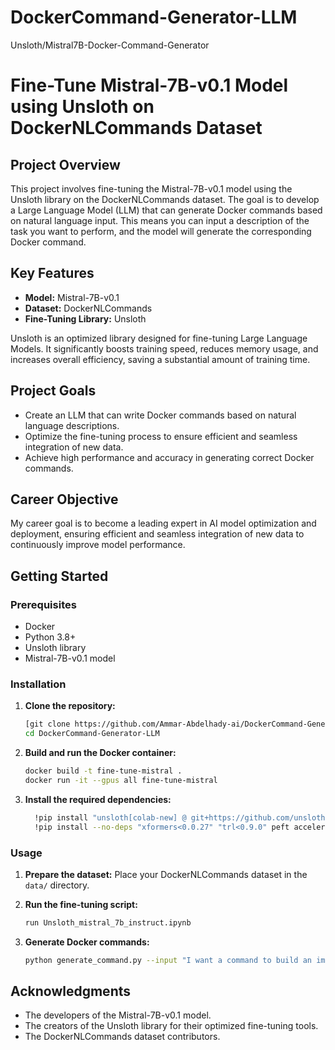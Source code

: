 # DockerCommand-Generator-LLM
 Unsloth/Mistral7B-Docker-Command-Generator

# Fine-Tune Mistral-7B-v0.1 Model using Unsloth on DockerNLCommands Dataset

## Project Overview

This project involves fine-tuning the Mistral-7B-v0.1 model using the Unsloth library on the DockerNLCommands dataset. The goal is to develop a Large Language Model (LLM) that can generate Docker commands based on natural language input. This means you can input a description of the task you want to perform, and the model will generate the corresponding Docker command.

## Key Features

- **Model:** Mistral-7B-v0.1
- **Dataset:** DockerNLCommands
- **Fine-Tuning Library:** Unsloth

Unsloth is an optimized library designed for fine-tuning Large Language Models. It significantly boosts training speed, reduces memory usage, and increases overall efficiency, saving a substantial amount of training time.

## Project Goals

- Create an LLM that can write Docker commands based on natural language descriptions.
- Optimize the fine-tuning process to ensure efficient and seamless integration of new data.
- Achieve high performance and accuracy in generating correct Docker commands.

## Career Objective

My career goal is to become a leading expert in AI model optimization and deployment, ensuring efficient and seamless integration of new data to continuously improve model performance.

## Getting Started

### Prerequisites

- Docker
- Python 3.8+
- Unsloth library
- Mistral-7B-v0.1 model

### Installation

1. **Clone the repository:**
    ```bash
    [git clone https://github.com/Ammar-Abdelhady-ai/DockerCommand-Generator-LLM.git](https://github.com/Ammar-Abdelhady-ai/DockerCommand-Generator-LLM.git)
    cd DockerCommand-Generator-LLM
    ```

2. **Build and run the Docker container:**
    ```bash
    docker build -t fine-tune-mistral .
    docker run -it --gpus all fine-tune-mistral
    ```

3. **Install the required dependencies:**
    ```bash
      !pip install "unsloth[colab-new] @ git+https://github.com/unslothai/unsloth.git"
      !pip install --no-deps "xformers<0.0.27" "trl<0.9.0" peft accelerate bitsandbytes
    ```

### Usage

1. **Prepare the dataset:**
    Place your DockerNLCommands dataset in the `data/` directory.

2. **Run the fine-tuning script:**
    ```bash
    run Unsloth_mistral_7b_instruct.ipynb
    ```

3. **Generate Docker commands:**
    ```bash
    python generate_command.py --input "I want a command to build an image from a Dockerfile"
    ```

## Acknowledgments

- The developers of the Mistral-7B-v0.1 model.
- The creators of the Unsloth library for their optimized fine-tuning tools.
- The DockerNLCommands dataset contributors.

